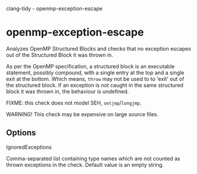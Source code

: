 clang-tidy - openmp-exception-escape

</div>

# openmp-exception-escape

Analyzes OpenMP Structured Blocks and checks that no exception escapes
out of the Structured Block it was thrown in.

As per the OpenMP specification, a structured block is an executable
statement, possibly compound, with a single entry at the top and a
single exit at the bottom. Which means, `throw` may not be used to to
'exit' out of the structured block. If an exception is not caught in the
same structured block it was thrown in, the behaviour is undefined.

FIXME: this check does not model SEH, `setjmp`/`longjmp`.

WARNING! This check may be expensive on large source files.

## Options

<div class="option">

IgnoredExceptions

Comma-separated list containing type names which are not counted as
thrown exceptions in the check. Default value is an empty string.

</div>
